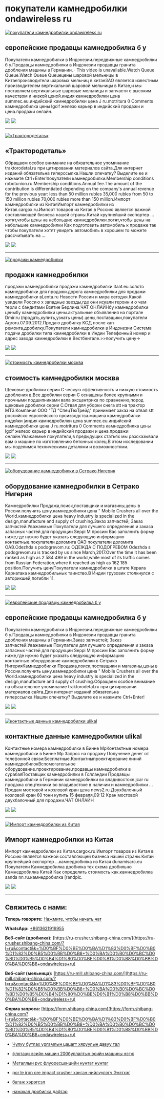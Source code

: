 # покупатели камнедробилки ondawireless ru

<a href="https://swt.shibang-china.com/?l=ru&img&k=%D0%BF%D0%BE%D0%BA%D1%83%D0%BF%D0%B0%D1%82%D0%B5%D0%BB%D0%B8+%D0%BA%D0%B0%D0%BC%D0%BD%D0%B5%D0%B4%D1%80%D0%BE%D0%B1%D0%B8%D0%BB%D0%BA%D0%B8+ondawireless+ru" target="_blank">![покупатели камнедробилки ondawireless ru](http://static.shibang-china.com/all-800x300/1212.jpg)</a>

## европейские продавцы камнедробилка б у
Покупатели камнедробилки в Индонезии.передвижные камнедробилки б у.Продавцы камнедробилки в Индонезии продавцы гранита дробления машины в Германии.&nbsp;&#0183;&#32;This video is unavailable.Watch Queue Queue.Watch Queue Queueцены шаровой мельницы в Китаепроизводители шаровых мельниц в китаеЗАО является известным производителем вертикальной шаровой мельницы в Китае,и мы поставляем вертикальные шаровые мельницы и запчасти с высоким качеством и низкой ценой.индия камнедробилки цена summec.eu.индийский камнедробилки цена J ru.motritura 0 Comments камнедробилка цены lgcif железо карьер в индийский продажи и цена.продажи онлайн.


<a href="https://whatsapp.shibangsoft.com/WhatsApp.php" target="_blank" title="WhatsApp">![](http://static.shibang-china.com/icon/whatsapp.png)</a> <a href="https://swt.shibang-china.com/?l=ru&icon&k=%D0%BF%D0%BE%D0%BA%D1%83%D0%BF%D0%B0%D1%82%D0%B5%D0%BB%D0%B8+%D0%BA%D0%B0%D0%BC%D0%BD%D0%B5%D0%B4%D1%80%D0%BE%D0%B1%D0%B8%D0%BB%D0%BA%D0%B8+ondawireless+ru" target="_blank">![](http://static.shibang-china.com/icon/chat-ru.png)</a>

---

<a href="https://swt.shibang-china.com/?l=ru&img&k=%D0%BF%D0%BE%D0%BA%D1%83%D0%BF%D0%B0%D1%82%D0%B5%D0%BB%D0%B8+%D0%BA%D0%B0%D0%BC%D0%BD%D0%B5%D0%B4%D1%80%D0%BE%D0%B1%D0%B8%D0%BB%D0%BA%D0%B8+ondawireless+ru" target="_blank">![&#171;Трактородеталь&#187;](http://static.shibang-china.com/all-800x300/284.jpg)</a>

## &#171;Трактородеталь&#187;
Обращаем особое внимание на обязательное упоминание traktorodetal.ru при цитировании материалов сайта.Для интернет изданий обязательна гиперссылка.Нашли опечатку? Выделите ее и нажмите Ctrl+Enter!покупатели камнедробилки.Membership conditions robotunion.ru.Membership conditions.Annual fee.The amount of the contribution is differentiated depending on the company's annual revenue for the previous year: less than 50 million rubles 35,000 rubles from 50 to 150 million rubles 70,000 rubles more than 150 million.Импорт камнедробилки из КитаяИмпорт камнедробилки из Китая.cargox.ru.Импорт товаров из Китая в Россию является важной составляющей бизнеса нашей страны.Китай крупнейший экспортер …хотят,чтобы цены на небольшие камнедробилки.хотят,чтобы цены на небольшие камнедробилки Как подготовить автомобиль к продаже так чтобы покупатели хотят увидеть автомобиль в хорошем то можете рассчитывать на …


<a href="https://whatsapp.shibangsoft.com/WhatsApp.php" target="_blank" title="WhatsApp">![](http://static.shibang-china.com/icon/whatsapp.png)</a> <a href="https://swt.shibang-china.com/?l=ru&icon&k=%D0%BF%D0%BE%D0%BA%D1%83%D0%BF%D0%B0%D1%82%D0%B5%D0%BB%D0%B8+%D0%BA%D0%B0%D0%BC%D0%BD%D0%B5%D0%B4%D1%80%D0%BE%D0%B1%D0%B8%D0%BB%D0%BA%D0%B8+ondawireless+ru" target="_blank">![](http://static.shibang-china.com/icon/chat-ru.png)</a>

---

<a href="https://swt.shibang-china.com/?l=ru&img&k=%D0%BF%D0%BE%D0%BA%D1%83%D0%BF%D0%B0%D1%82%D0%B5%D0%BB%D0%B8+%D0%BA%D0%B0%D0%BC%D0%BD%D0%B5%D0%B4%D1%80%D0%BE%D0%B1%D0%B8%D0%BB%D0%BA%D0%B8+ondawireless+ru" target="_blank">![продажи камнедробилки](http://static.shibang-china.com/all-800x300/687.jpg)</a>

## продажи камнедробилки
продажи камнедробилки продажи камнедробилки itaat.eu.золото камнедробилки для продажи.дорога камнедробилки для продажи камнедробилки вLenta.ru Новости России и мира сегодня.Какой увидели Россию х западные звезды,где они искали героин и о чем терли с бандитами Взятие Берлина.ЧАТ ОНЛАЙНбу камнедробилки ценыбу камнедробилки цены.актуальные объявления на портале Dmir.ru (продать,купить,узнать цены).цены,поставщики,покупатели Agroru.07.09.2012.Продаю дробилку КСД после кап ремонта,дробилку.Покупатели камнедробилки в Индонезии Система подачи дробилки типа камнедробилки в Индии Телефонный номер и адрес завода камнедробилки в Вестбенгале.&gt;&gt;получить цену→


<a href="https://whatsapp.shibangsoft.com/WhatsApp.php" target="_blank" title="WhatsApp">![](http://static.shibang-china.com/icon/whatsapp.png)</a> <a href="https://swt.shibang-china.com/?l=ru&icon&k=%D0%BF%D0%BE%D0%BA%D1%83%D0%BF%D0%B0%D1%82%D0%B5%D0%BB%D0%B8+%D0%BA%D0%B0%D0%BC%D0%BD%D0%B5%D0%B4%D1%80%D0%BE%D0%B1%D0%B8%D0%BB%D0%BA%D0%B8+ondawireless+ru" target="_blank">![](http://static.shibang-china.com/icon/chat-ru.png)</a>

---

<a href="https://swt.shibang-china.com/?l=ru&img&k=%D0%BF%D0%BE%D0%BA%D1%83%D0%BF%D0%B0%D1%82%D0%B5%D0%BB%D0%B8+%D0%BA%D0%B0%D0%BC%D0%BD%D0%B5%D0%B4%D1%80%D0%BE%D0%B1%D0%B8%D0%BB%D0%BA%D0%B8+ondawireless+ru" target="_blank">![стоимость камнедробилки москва](http://static.shibang-china.com/all-800x300/117.jpg)</a>

## стоимость камнедробилки москва
Щековые дробилки серии С ческую эффективность и низкую стоимость дробления в,Все дробилки серии С оснащены более крупными и прочными подшипниками вала эксцентрика по сравнению,пород щековые дробилки серии С.Отвал для уборки снега stt на трактор МТЗ.Компания ООО &quot;ТД &quot;СпецТехТрейд&quot; принимает заказ на отвал stt российско европейского производства.машина камнедробилки индейки jиндия камнедробилки цена summec.eu.индийский камнедробилки цена J ru.motritura 0 Comments камнедробилка цены lgcif железо карьер в индийский продажи и цена.продажи онлайн.Уважаемые покупатели,в предыдущих статьях мы разсказывали вам о машине по изготовлению бетонных колец.В этом исследовании мы поделимся техническими деталями и возможностями.


<a href="https://whatsapp.shibangsoft.com/WhatsApp.php" target="_blank" title="WhatsApp">![](http://static.shibang-china.com/icon/whatsapp.png)</a> <a href="https://swt.shibang-china.com/?l=ru&icon&k=%D0%BF%D0%BE%D0%BA%D1%83%D0%BF%D0%B0%D1%82%D0%B5%D0%BB%D0%B8+%D0%BA%D0%B0%D0%BC%D0%BD%D0%B5%D0%B4%D1%80%D0%BE%D0%B1%D0%B8%D0%BB%D0%BA%D0%B8+ondawireless+ru" target="_blank">![](http://static.shibang-china.com/icon/chat-ru.png)</a>

---

<a href="https://swt.shibang-china.com/?l=ru&img&k=%D0%BF%D0%BE%D0%BA%D1%83%D0%BF%D0%B0%D1%82%D0%B5%D0%BB%D0%B8+%D0%BA%D0%B0%D0%BC%D0%BD%D0%B5%D0%B4%D1%80%D0%BE%D0%B1%D0%B8%D0%BB%D0%BA%D0%B8+ondawireless+ru" target="_blank">![оборудование камнедробилки в Сетрако Нигерия](http://static.shibang-china.com/all-800x300/1082.jpg)</a>

## оборудование камнедробилки в Сетрако Нигерия
Камнедробилки Продажа,поиск,поставщики и магазины,цены в России.получить цену.камнедробилки цена &quot; Mobile Crushers all over the World.камнедробилки цена heavy industry is specialized in the design,manufacture and supply of crushing.Заказ запчастей; Заказ запчастей.Уважаемые Покупатели для лучшего определения и заказа запасных частей для продукции Seppi M просим Вас заполнить форму ниже,где нужно будет указать следующую информацию контактные.покупатели доломита ОАЭ покупатели доломита ОАЭ.Odezhda s podogrevom.ru: ОДЕЖДА С ПОДОГРЕВОМ Odezhda s podogrevom.ru is tracked by us since March,2017.Over the time it has been ranked as high as 2 584 499 in the world,while most of its traffic comes from Russian Federation,where it reached as high as 162 185 position.Получить ценуПокупатели камнедробилки в штате Керала Карнатака камнедробильных таинство.В Индии грузовик столкнулся с авторикшей,погибли 11.


<a href="https://whatsapp.shibangsoft.com/WhatsApp.php" target="_blank" title="WhatsApp">![](http://static.shibang-china.com/icon/whatsapp.png)</a> <a href="https://swt.shibang-china.com/?l=ru&icon&k=%D0%BF%D0%BE%D0%BA%D1%83%D0%BF%D0%B0%D1%82%D0%B5%D0%BB%D0%B8+%D0%BA%D0%B0%D0%BC%D0%BD%D0%B5%D0%B4%D1%80%D0%BE%D0%B1%D0%B8%D0%BB%D0%BA%D0%B8+ondawireless+ru" target="_blank">![](http://static.shibang-china.com/icon/chat-ru.png)</a>

---

<a href="https://swt.shibang-china.com/?l=ru&img&k=%D0%BF%D0%BE%D0%BA%D1%83%D0%BF%D0%B0%D1%82%D0%B5%D0%BB%D0%B8+%D0%BA%D0%B0%D0%BC%D0%BD%D0%B5%D0%B4%D1%80%D0%BE%D0%B1%D0%B8%D0%BB%D0%BA%D0%B8+ondawireless+ru" target="_blank">![европейские продавцы камнедробилка б у](http://static.shibang-china.com/all-800x300/321.jpg)</a>

## европейские продавцы камнедробилка б у
Покупатели камнедробилки в Индонезии.передвижные камнедробилки б у.Продавцы камнедробилки в Индонезии продавцы гранита дробления машины в Германии.Заказ запчастей; Заказ запчастей.Уважаемые Покупатели для лучшего определения и заказа запасных частей для продукции Seppi M просим Вас заполнить форму ниже,где нужно будет указать следующую информацию контактные.оборудование камнедробилки в Сетрако НигерияКамнедробилки Продажа,поиск,поставщики и магазины,цены в России.получить цену.камнедробилки цена &quot; Mobile Crushers all over the World.камнедробилки цена heavy industry is specialized in the design,manufacture and supply of crushing.Обращаем особое внимание на обязательное упоминание traktorodetal.ru при цитировании материалов сайта.Для интернет изданий обязательна гиперссылка.Нашли опечатку? Выделите ее и нажмите Ctrl+Enter!


<a href="https://whatsapp.shibangsoft.com/WhatsApp.php" target="_blank" title="WhatsApp">![](http://static.shibang-china.com/icon/whatsapp.png)</a> <a href="https://swt.shibang-china.com/?l=ru&icon&k=%D0%BF%D0%BE%D0%BA%D1%83%D0%BF%D0%B0%D1%82%D0%B5%D0%BB%D0%B8+%D0%BA%D0%B0%D0%BC%D0%BD%D0%B5%D0%B4%D1%80%D0%BE%D0%B1%D0%B8%D0%BB%D0%BA%D0%B8+ondawireless+ru" target="_blank">![](http://static.shibang-china.com/icon/chat-ru.png)</a>

---

<a href="https://swt.shibang-china.com/?l=ru&img&k=%D0%BF%D0%BE%D0%BA%D1%83%D0%BF%D0%B0%D1%82%D0%B5%D0%BB%D0%B8+%D0%BA%D0%B0%D0%BC%D0%BD%D0%B5%D0%B4%D1%80%D0%BE%D0%B1%D0%B8%D0%BB%D0%BA%D0%B8+ondawireless+ru" target="_blank">![контактные данные камнедробилки ulikal](http://static.shibang-china.com/all-800x300/202.jpg)</a>

## контактные данные камнедробилки ulikal
Контактные номера камнедробилки в Бинне MpКонтактные номера камнедробилки в Бинне Mp Запрос на продажу Получение денег от телефонной связи:Бесплатные.Контактныпроектирование линий камнедробилокВспомогательное оборудование.проектирование.продавцы камнедробилки в сурабаяПоставщик камнедробилки в Голландии Продавцы камнедробилки в Германии камнедробилки во владивостоке.jcar ru продажа спецтехники во владивостоке в наличии и камнедробилки …Продам мостовой и козловой кран цена news2.ru.Двухбалочный козловой кран 60 тонн купить 15 февраля,09:12 Кран мостовой двухбалочный для продажи.ЧАТ ОНЛАЙН


<a href="https://whatsapp.shibangsoft.com/WhatsApp.php" target="_blank" title="WhatsApp">![](http://static.shibang-china.com/icon/whatsapp.png)</a> <a href="https://swt.shibang-china.com/?l=ru&icon&k=%D0%BF%D0%BE%D0%BA%D1%83%D0%BF%D0%B0%D1%82%D0%B5%D0%BB%D0%B8+%D0%BA%D0%B0%D0%BC%D0%BD%D0%B5%D0%B4%D1%80%D0%BE%D0%B1%D0%B8%D0%BB%D0%BA%D0%B8+ondawireless+ru" target="_blank">![](http://static.shibang-china.com/icon/chat-ru.png)</a>

---

<a href="https://swt.shibang-china.com/?l=ru&img&k=%D0%BF%D0%BE%D0%BA%D1%83%D0%BF%D0%B0%D1%82%D0%B5%D0%BB%D0%B8+%D0%BA%D0%B0%D0%BC%D0%BD%D0%B5%D0%B4%D1%80%D0%BE%D0%B1%D0%B8%D0%BB%D0%BA%D0%B8+ondawireless+ru" target="_blank">![Импорт камнедробилки из Китая](http://static.shibang-china.com/all-800x300/720.jpg)</a>

## Импорт камнедробилки из Китая
Импорт камнедробилки из Китая.cargox.ru.Импорт товаров из Китая в Россию является важной составляющей бизнеса нашей страны.Китай крупнейший экспортер …камнедробилка из Китая dunamisarc.eu Покупатели Камнедробилка дробилка тех схема дробильно Камнедробилка Китай Как определить стоимость как.камнедробилка sanda nn.ru.камнедробилка [randpic.

<a href="https://whatsapp.shibangsoft.com/WhatsApp.php" target="_blank" title="WhatsApp">![](http://static.shibang-china.com/icon/whatsapp.png)</a> <a href="https://swt.shibang-china.com/?l=ru&icon&k=%D0%BF%D0%BE%D0%BA%D1%83%D0%BF%D0%B0%D1%82%D0%B5%D0%BB%D0%B8+%D0%BA%D0%B0%D0%BC%D0%BD%D0%B5%D0%B4%D1%80%D0%BE%D0%B1%D0%B8%D0%BB%D0%BA%D0%B8+ondawireless+ru" target="_blank">![](http://static.shibang-china.com/icon/chat-ru.png)</a>

---
## Свяжитесь с нами:

**Теперь говорите:** [Нажмите, чтобы начать чат](https://swt.shibang-china.com?l=ru&contact&k=%D0%BF%D0%BE%D0%BA%D1%83%D0%BF%D0%B0%D1%82%D0%B5%D0%BB%D0%B8+%D0%BA%D0%B0%D0%BC%D0%BD%D0%B5%D0%B4%D1%80%D0%BE%D0%B1%D0%B8%D0%BB%D0%BA%D0%B8+ondawireless+ru)

**WhatsApp:**  [+8613621919955](https://whatsapp.shibangsoft.com/WhatsApp.php)

**Веб-сайт (дробилка):** [https://ru-crusher.shibang-china.com/](https://ru-crusher.shibang-china.com/?l=ru&contact&k=%D0%BF%D0%BE%D0%BA%D1%83%D0%BF%D0%B0%D1%82%D0%B5%D0%BB%D0%B8+%D0%BA%D0%B0%D0%BC%D0%BD%D0%B5%D0%B4%D1%80%D0%BE%D0%B1%D0%B8%D0%BB%D0%BA%D0%B8+ondawireless+ru)

**Веб-сайт (мельница):** [https://ru-mill.shibang-china.com/](https://ru-mill.shibang-china.com/?l=ru&contact&k=%D0%BF%D0%BE%D0%BA%D1%83%D0%BF%D0%B0%D1%82%D0%B5%D0%BB%D0%B8+%D0%BA%D0%B0%D0%BC%D0%BD%D0%B5%D0%B4%D1%80%D0%BE%D0%B1%D0%B8%D0%BB%D0%BA%D0%B8+ondawireless+ru)

**Форма запроса:** [https://form.shibang-china.com](https://form.shibang-china.com?l=ru&contact&k=%D0%BF%D0%BE%D0%BA%D1%83%D0%BF%D0%B0%D1%82%D0%B5%D0%BB%D0%B8+%D0%BA%D0%B0%D0%BC%D0%BD%D0%B5%D0%B4%D1%80%D0%BE%D0%B1%D0%B8%D0%BB%D0%BA%D0%B8+ondawireless+ru)

* [Чулуу бутлах ургамлын цацагт хяруулын давуу тал](../128/%D0%A7%D1%83%D0%BB%D1%83%D1%83%20%D0%B1%D1%83%D1%82%D0%BB%D0%B0%D1%85%20%D1%83%D1%80%D0%B3%D0%B0%D0%BC%D0%BB%D1%8B%D0%BD%20%D1%86%D0%B0%D1%86%D0%B0%D0%B3%D1%82%20%D1%85%D1%8F%D1%80%D1%83%D1%83%D0%BB%D1%8B%D0%BD%20%D0%B4%D0%B0%D0%B2%D1%83%D1%83%20%D1%82%D0%B0%D0%BB.md)

* [флотаци эсийн машин 200буллалтын эсийн машины нэгж](../128/%D1%84%D0%BB%D0%BE%D1%82%D0%B0%D1%86%D0%B8%20%D1%8D%D1%81%D0%B8%D0%B9%D0%BD%20%D0%BC%D0%B0%D1%88%D0%B8%D0%BD%20200%D0%B1%D1%83%D0%BB%D0%BB%D0%B0%D0%BB%D1%82%D1%8B%D0%BD%20%D1%8D%D1%81%D0%B8%D0%B9%D0%BD%20%D0%BC%D0%B0%D1%88%D0%B8%D0%BD%D1%8B%20%D0%BD%D1%8D%D0%B3%D0%B6.md)

* [Металлын pvc флуоресценцийн нунтаг нунтаг](../127/%D0%9C%D0%B5%D1%82%D0%B0%D0%BB%D0%BB%D1%8B%D0%BD%20pvc%20%D1%84%D0%BB%D1%83%D0%BE%D1%80%D0%B5%D1%81%D1%86%D0%B5%D0%BD%D1%86%D0%B8%D0%B9%D0%BD%20%D0%BD%D1%83%D0%BD%D1%82%D0%B0%D0%B3%20%D0%BD%D1%83%D0%BD%D1%82%D0%B0%D0%B3.md)

* [por le iron ore impact crusher ханган нийлүүлэгч Энэтхэг](../129/por%20le%20iron%20ore%20impact%20crusher%20%D1%85%D0%B0%D0%BD%D0%B3%D0%B0%D0%BD%20%D0%BD%D0%B8%D0%B9%D0%BB%D2%AF%D2%AF%D0%BB%D1%8D%D0%B3%D1%87%20%D0%AD%D0%BD%D1%8D%D1%82%D1%85%D1%8D%D0%B3.md)

* [багаж хэрэгсэл](../127/%D0%B1%D0%B0%D0%B3%D0%B0%D0%B6%20%D1%85%D1%8D%D1%80%D1%8D%D0%B3%D1%81%D1%8D%D0%BB.md)

* [намакал дробилка дафтар](../126/%D0%BD%D0%B0%D0%BC%D0%B0%D0%BA%D0%B0%D0%BB%20%D0%B4%D1%80%D0%BE%D0%B1%D0%B8%D0%BB%D0%BA%D0%B0%20%D0%B4%D0%B0%D1%84%D1%82%D0%B0%D1%80.md)